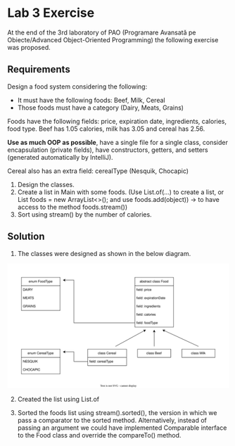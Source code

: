 # Lab 3 Exercise
At the end of the 3rd laboratory of PAO (Programare Avansată pe Obiecte/Advanced Object-Oriented Programming) the following exercise was proposed.

## Requirements

Design a food system considering the following:

- It must have the following foods: Beef, Milk, Cereal
- Those foods must have a category (Dairy, Meats, Grains)

Foods have the following fields: price, expiration date, ingredients, calories, food type. Beef has 1.05 calories, milk has 3.05 and cereal has 2.56.

**Use as much OOP as possible**, have a single file for a single class, consider encapsulation (private fields), have constructors, getters, and setters (generated automatically by IntelliJ).

Cereal also has an extra field: cerealType (Nesquik, Chocapic)

1. Design the classes.
2. Create a list in Main with some foods. (Use List.of(...) to create a list, or List<Food> foods = new ArrayList<>(); and use foods.add(object)) -> to have access to the method foods.stream())
3. Sort using stream() by the number of calories.

## Solution

1. The classes were designed as shown in the below diagram.

![ClassDesign](https://github.com/DragosGhinea/AuctionsSystem/blob/Lab3/ClassDesign.svg)

2. Created the list using List.of

3. Sorted the foods list using stream().sorted(), the version in which we pass a comparator to the sorted method.
Alternatively, instead of passing an argument we could have implemented Comparable interface to the Food class and override
the compareTo() method.
